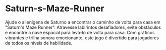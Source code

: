 # Saturn-s-Maze-Runner
Ajude o alienígena de Saturno a encontrar o caminho de volta para casa em "Saturn's Maze Runner". Atravesse labirintos desafiadores, evite obstáculos e encontre a nave espacial para levá-lo de volta para casa. Com gráficos vibrantes e trilha sonora emocionante, este jogo é divertido para jogadores de todos os níveis de habilidade.
